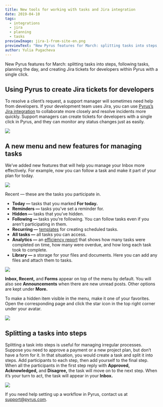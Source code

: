 ```yaml
---
title: New tools for working with tasks and Jira integration
date: 2019-04-10
tags:
  - integrations
  - jira
  - planning
  - tasks
previewImage: jira-1-from-site-en.png
previewText: "New Pyrus features for March: splitting tasks into steps, following tasks, planning the day, and creating Jira tickets for developers within Pyrus with a single click."
author: Yulia Pugacheva
---
```

New Pyrus features for March: splitting tasks into steps, following tasks, planning the day, and creating Jira tickets for developers within Pyrus with a single click.

## Using Pyrus to create Jira tickets for developers

To resolve a client’s request, a support manager will sometimes need help from developers. If your development team uses Jira, you can use [Pyrus’s Jira integration](/en/help/integrations/jira) to collaborate more closely and resolve incidents more quickly. Support managers can create tickets for developers with a single click in Pyrus, and they can monitor any status changes just as easily.

![](jira-en-linked.webp)

## A new menu and new features for managing tasks

We’ve added new features that will help you manage your Inbox more effectively. For example, now you can follow a task and make it part of your plan for today.

![](inbox-en-task.webp)

Recent — these are the tasks you participate in.

- **Today —** tasks that you marked **For today.**
- **Reminders —** tasks you’ve set a reminder for.
- **Hidden —** tasks that you’ve hidden.
- **Following —** tasks you’re following. You can follow tasks even if you aren’t participating in them.
- **Recurring —** [templates](/en/help/tasks/recurring-tasks) for creating scheduled tasks.
- **All tasks —** all tasks you can access.
- **Analytics —** an [efficiency report](/en/help/tasks/time-spent) that shows how many tasks were completed on time, how many were overdue, and how long each task took to complete.
- **Library —** a storage for your files and documents. Here you can add any files and attach them to tasks.

![](menu-en.webp)

**Inbox, Recent,** and **Forms** appear on top of the menu by default. You will also see **Announcements** when there are new unread posts. Other options are kept under **More.**

To make a hidden item visible in the menu, make it one of your favorites. Open the corresponding page and click the star icon in the top right corner under your avatar.

![](en-to-favorites.webp)

## Splitting a tasks into steps

Splitting a task into steps is useful for managing irregular processes. Suppose you need to approve a payment or a new project plan, but don’t have a form for it. In that situation, you would create a task and split it into steps. Add participants to each step, then add yourself to the final step. When all the participants in the first step reply with **Approved, Acknowledged,** and **Disagree,** the task will move on to the next step. When it’s your turn to act, the task will appear in your **Inbox.**

![](tasks-en-steps.webp)

If you need help setting up a workflow in Pyrus, contact us at support@pyrus.com.